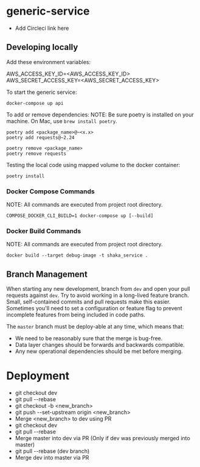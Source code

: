 
# generic-service

* Add Circleci link here

## Developing locally

Add these environment variables:

AWS_ACCESS_KEY_ID=<AWS_ACCESS_KEY_ID>
AWS_SECRET_ACCESS_KEY=<AWS_SECRET_ACCESS_KEY>


To start the generic service:

    docker-compose up api

To add or remove dependencies:
    NOTE: Be sure poetry is installed on your machine.  On Mac, use `brew install poetry`.

    poetry add <package_name>@~<x.x>
    poetry add requests@~2.24

    poetry remove <package_name>
    poetry remove requests

Testing the local code using mapped volume to the docker container:

    poetry install



### Docker Compose Commands
NOTE: All commands are executed from project root directory.

    COMPOSE_DOCKER_CLI_BUILD=1 docker-compose up [--build]

### Docker Build Commands
NOTE: All commands are executed from project root directory.

    docker build --target debug-image -t shaka_service .

## Branch Management

When starting any new development, branch from `dev` and open your pull requests
against `dev`. Try to avoid working in a long-lived feature branch. Small,
self-contained commits and pull requests make this easier. Sometimes you'll need
to set a configuration or feature flag to prevent incomplete features from being
included in code paths.


The `master` branch must be deploy-able at any time, which means that:
- We need to be reasonably sure that the merge is bug-free.
- Data layer changes should be forwards and backwards compatible.
- Any new operational dependencies should be met before merging.


# Deployment

- git checkout dev
- git pull --rebase
- git checkout -b <new_branch>
- git push --set-upstream origin <new_branch>
- Merge <new_branch> to dev using PR
- git checkout dev
- git pull --rebase
- Merge master into dev via PR (Only if dev was previously merged into master)
- git pull --rebase (dev branch)
- Merge dev into master via PR
